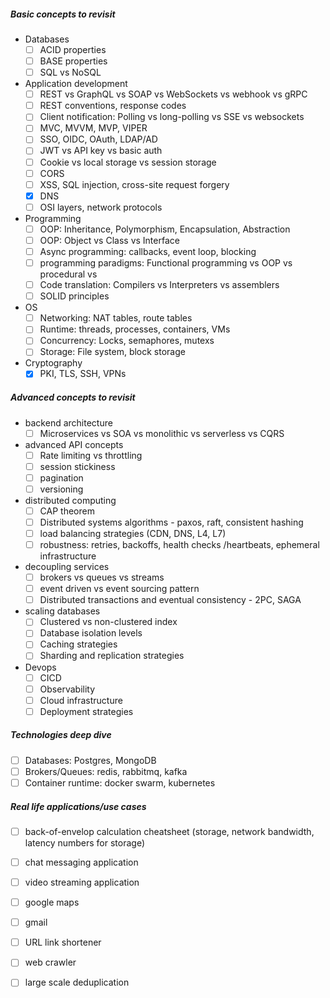 ##### Basic concepts to revisit
- Databases
	- [ ] ACID properties
	- [ ] BASE properties
	- [ ] SQL vs NoSQL
- Application development
	- [ ] REST vs GraphQL vs SOAP vs WebSockets vs webhook vs gRPC
	- [ ] REST conventions, response codes
	- [ ] Client notification: Polling vs long-polling vs SSE vs websockets
	- [ ] MVC, MVVM, MVP, VIPER
	- [ ] SSO, OIDC, OAuth, LDAP/AD
	- [ ] JWT vs API key vs basic auth
	- [ ] Cookie vs local storage vs session storage
	- [ ] CORS
	- [ ] XSS, SQL injection, cross-site request forgery
	- [x] DNS
	- [ ] OSI layers, network protocols
- Programming
	- [ ] OOP: Inheritance, Polymorphism, Encapsulation, Abstraction
	- [ ] OOP: Object vs Class vs Interface
	- [ ] Async programming: callbacks, event loop, blocking
	- [ ] programming paradigms: Functional programming vs OOP vs procedural vs 
	- [ ] Code translation: Compilers vs Interpreters vs assemblers
	- [ ] SOLID principles
- OS
	- [ ] Networking: NAT tables, route tables
	- [ ] Runtime: threads, processes, containers, VMs
	- [ ] Concurrency: Locks, semaphores, mutexs
	- [ ] Storage: File system, block storage
- Cryptography
	- [x] PKI, TLS, SSH, VPNs
##### Advanced concepts to revisit
- backend architecture
	- [ ] Microservices vs SOA vs monolithic vs serverless vs CQRS
- advanced API concepts
	- [ ] Rate limiting vs throttling
	- [ ] session stickiness
	- [ ] pagination
	- [ ] versioning
- distributed computing
	- [ ] CAP theorem
	- [ ] Distributed systems algorithms - paxos, raft, consistent hashing
	- [ ] load balancing strategies (CDN, DNS, L4, L7)
	- [ ] robustness: retries, backoffs, health checks /heartbeats, ephemeral infrastructure
- decoupling services
	- [ ] brokers vs queues vs streams
	- [ ] event driven vs event sourcing pattern
	- [ ] Distributed transactions and eventual consistency - 2PC, SAGA
- scaling databases
	- [ ] Clustered vs non-clustered index
	- [ ] Database isolation levels
	- [ ] Caching strategies
	- [ ] Sharding and replication strategies
- Devops
	- [ ] CICD
	- [ ] Observability
	- [ ] Cloud infrastructure
	- [ ] Deployment strategies

##### Technologies deep dive
- [ ] Databases: Postgres, MongoDB
- [ ] Brokers/Queues: redis, rabbitmq, kafka
- [ ] Container runtime: docker swarm, kubernetes

##### Real life applications/use cases
- [ ] back-of-envelop calculation cheatsheet (storage, network bandwidth, latency numbers for storage)
- [ ] chat messaging application
- [ ] video streaming application
- [ ] google maps
- [ ] gmail
- [ ] URL link shortener
- [ ] web crawler
- [ ] large scale deduplication

